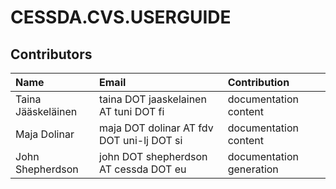 # CESSDA.CVS.USERGUIDE

## Contributors

Name                 | Email                                             | Contribution
:---                 | :---                                              | :---
Taina Jääskeläinen   | taina DOT jaaskelainen AT tuni DOT fi             | documentation content
Maja Dolinar         | maja DOT dolinar AT fdv DOT uni-lj DOT si         | documentation content
John Shepherdson     | john DOT shepherdson AT cessda DOT eu             | documentation generation
